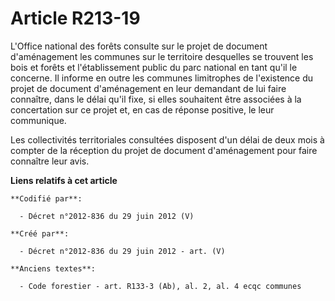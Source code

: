 # Article R213-19

L'Office national des forêts consulte sur le projet de document d'aménagement les communes sur le territoire desquelles se
trouvent les bois et forêts et l'établissement public du parc national en tant qu'il le concerne. Il informe en outre les
communes limitrophes de l'existence du projet de document d'aménagement en leur demandant de lui faire connaître, dans le
délai qu'il fixe, si elles souhaitent être associées à la concertation sur ce projet et, en cas de réponse positive, le leur
communique.

Les collectivités territoriales consultées disposent d'un délai de deux mois à compter de la réception du projet de document
d'aménagement pour faire connaître leur avis.

**Liens relatifs à cet article**

	**Codifié par**:

	  - Décret n°2012-836 du 29 juin 2012 (V)

	**Créé par**:

	  - Décret n°2012-836 du 29 juin 2012 - art. (V)

	**Anciens textes**:

	  - Code forestier - art. R133-3 (Ab), al. 2, al. 4 ecqc communes
